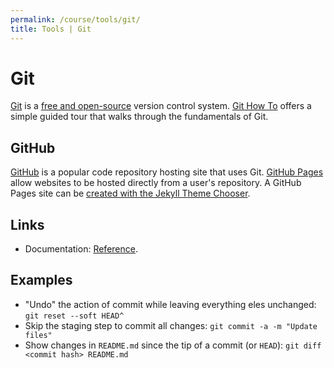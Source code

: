 ```yaml
---
permalink: /course/tools/git/
title: Tools | Git
---
```

# Git

[Git](https://git-scm.com/) is a [free and open-source](https://git-scm.com/about/free-and-open-source) version control system. [Git How To](https://githowto.com/) offers a simple guided tour that walks through the fundamentals of Git.

## GitHub

[GitHub](https://github.com/) is a popular code repository hosting site that uses Git. [GitHub Pages](https://pages.github.com/) allow websites to be hosted directly from a user's repository. A GitHub Pages site can be [created with the Jekyll Theme Chooser](https://help.github.com/articles/creating-a-github-pages-site-with-the-jekyll-theme-chooser/).

## Links

* Documentation: [Reference](https://git-scm.com/docs).

## Examples

* "Undo" the action of commit while leaving everything eles unchanged: `git reset --soft HEAD^`
* Skip the staging step to commit all changes: `git commit -a -m "Update files"`
* Show changes in `README.md` since the tip of a commit (or `HEAD`): `git diff <commit hash> README.md`

